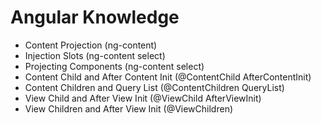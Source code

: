 # Angular Knowledge

- Content Projection (ng-content)
- Injection Slots (ng-content select)
- Projecting Components (ng-content select)
- Content Child and After Content Init (@ContentChild AfterContentInit)
- Content Children and Query List (@ContentChildren QueryList)
- View Child and After View Init (@ViewChild AfterViewInit)
- View Children and After View Init (@ViewChildren)
